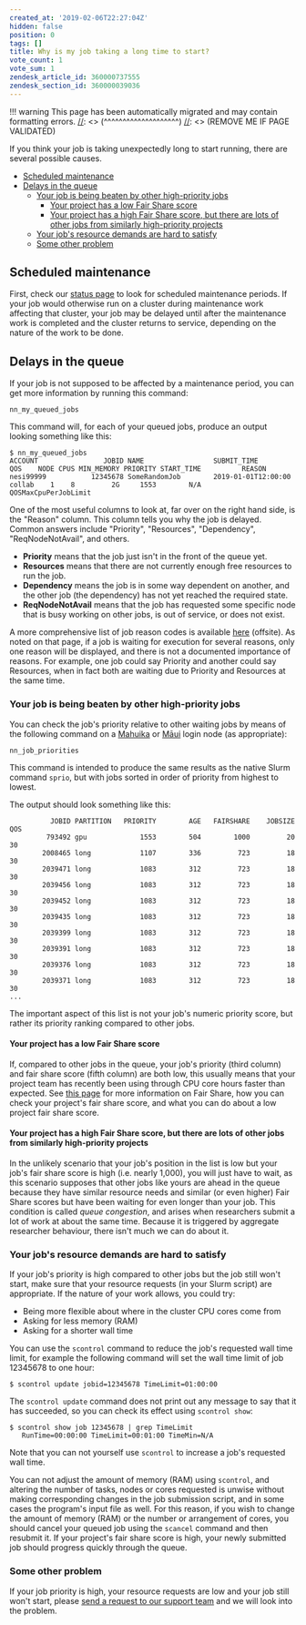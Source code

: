 ```yaml
---
created_at: '2019-02-06T22:27:04Z'
hidden: false
position: 0
tags: []
title: Why is my job taking a long time to start?
vote_count: 1
vote_sum: 1
zendesk_article_id: 360000737555
zendesk_section_id: 360000039036
---
```




[//]: <> (REMOVE ME IF PAGE VALIDATED)
[//]: <> (vvvvvvvvvvvvvvvvvvvv)
!!! warning
    This page has been automatically migrated and may contain formatting errors.
[//]: <> (^^^^^^^^^^^^^^^^^^^^)
[//]: <> (REMOVE ME IF PAGE VALIDATED)

If you think your job is taking unexpectedly long to start running,
there are several possible causes.

-   [Scheduled maintenance](#scheduled-maintenance)
-   [Delays in the queue](#delays-in-the-queue)
    -   [Your job is being beaten by other high-priority
        jobs](#other-high-priority-jobs)
        -   [Your project has a low Fair Share
            score](#low-fair-share-score)
        -   [Your project has a high Fair Share score, but there are
            lots of other jobs from similarly high-priority
            projects](#queue-congestion)
    -   [Your job's resource demands are hard to
        satisfy](#difficult-job)
    -   [Some other problem](#other-problem)

## Scheduled maintenance

First, check our [status page](https://status.nesi.org.nz/) to look for
scheduled maintenance periods. If your job would otherwise run on a
cluster during maintenance work affecting that cluster, your job may be
delayed until after the maintenance work is completed and the cluster
returns to service, depending on the nature of the work to be done.

## Delays in the queue

If your job is not supposed to be affected by a maintenance period, you
can get more information by running this command:

``` sl
nn_my_queued_jobs
```

This command will, for each of your queued jobs, produce an output
looking something like this:

``` sl
$ nn_my_queued_jobs 
ACCOUNT                JOBID NAME                 SUBMIT_TIME         QOS    NODE CPUS MIN_MEMORY PRIORITY START_TIME          REASON
nesi99999           12345678 SomeRandomJob        2019-01-01T12:00:00 collab    1    8         2G     1553        N/A          QOSMaxCpuPerJobLimit
```

One of the most useful columns to look at, far over on the right hand
side, is the "Reason" column. This column tells you why the job is
delayed. Common answers include "Priority", "Resources", "Dependency",
"ReqNodeNotAvail", and others.

-   **Priority** means that the job just isn't in the front of the queue
    yet.
-   **Resources** means that there are not currently enough free
    resources to run the job.
-   **Dependency** means the job is in some way dependent on another,
    and the other job (the dependency) has not yet reached the required
    state.
-   **ReqNodeNotAvail** means that the job has requested some specific
    node that is busy working on other jobs, is out of service, or does
    not exist.

A more comprehensive list of job reason codes is available
[here](https://slurm.schedmd.com/squeue.html#lbAF) (offsite). As noted
on that page, if a job is waiting for execution for several reasons,
only one reason will be displayed, and there is not a documented
importance of reasons. For example, one job could say Priority and
another could say Resources, when in fact both are waiting due to
Priority and Resources at the same time.

### Your job is being beaten by other high-priority jobs

You can check the job's priority relative to other waiting jobs by means
of the following command on a
[Mahuika](https://support.nesi.org.nz/hc/articles/360000163575-Mahuika)
or
[Māui](https://support.nesi.org.nz/hc/articles/360000163695-M%C4%81ui)
login node (as appropriate):

``` sl
nn_job_priorities
```

This command is intended to produce the same results as the native Slurm
command `sprio`, but with jobs sorted in order of priority from highest
to lowest.

The output should look something like this:

``` sl
          JOBID PARTITION   PRIORITY        AGE   FAIRSHARE    JOBSIZE        QOS
         793492 gpu             1553        504        1000         20         30
        2008465 long            1107        336         723         18         30
        2039471 long            1083        312         723         18         30
        2039456 long            1083        312         723         18         30
        2039452 long            1083        312         723         18         30
        2039435 long            1083        312         723         18         30
        2039399 long            1083        312         723         18         30
        2039391 long            1083        312         723         18         30
        2039376 long            1083        312         723         18         30
        2039371 long            1083        312         723         18         30
...
```

The important aspect of this list is not your job's numeric priority
score, but rather its priority ranking compared to other jobs.

#### Your project has a low Fair Share score

If, compared to other jobs in the queue, your job's priority (third
column) and fair share score (fifth column) are both low, this usually
means that your project team has recently been using through CPU core
hours faster than expected. See [this
page](https://support.nesi.org.nz/hc/articles/360000743536) for more
information on Fair Share, how you can check your project's fair share
score, and what you can do about a low project fair share score.

#### Your project has a high Fair Share score, but there are lots of other jobs from similarly high-priority projects

In the unlikely scenario that your job's position in the list is low but
your job's fair share score is high (i.e. nearly 1,000), you will just
have to wait, as this scenario supposes that other jobs like yours are
ahead in the queue because they have similar resource needs and similar
(or even higher) Fair Share scores but have been waiting for even longer
than your job. This condition is called *queue congestion*, and arises
when researchers submit a lot of work at about the same time. Because it
is triggered by aggregate researcher behaviour, there isn't much we can
do about it.

### Your job's resource demands are hard to satisfy

If your job's priority is high compared to other jobs but the job still
won't start, make sure that your resource requests (in your Slurm
script) are appropriate. If the nature of your work allows, you could
try:

-   Being more flexible about where in the cluster CPU cores come from
-   Asking for less memory (RAM)
-   Asking for a shorter wall time

You can use the `scontrol` command to reduce the job's requested wall
time limit, for example the following command will set the wall time
limit of job 12345678 to one hour:

``` sl
$ scontrol update jobid=12345678 TimeLimit=01:00:00
```

The `scontrol update` command does not print out any message to say that
it has succeeded, so you can check its effect using `scontrol show`:

``` sl
$ scontrol show job 12345678 | grep TimeLimit
   RunTime=00:00:00 TimeLimit=00:01:00 TimeMin=N/A
```

Note that you can not yourself use `scontrol` to increase a job's
requested wall time.

You can not adjust the amount of memory (RAM) using `scontrol`, and
altering the number of tasks, nodes or cores requested is unwise without
making corresponding changes in the job submission script, and in some
cases the program's input file as well. For this reason, if you wish to
change the amount of memory (RAM) or the number or arrangement of cores,
you should cancel your queued job using the `scancel` command and then
resubmit it. If your project's fair share score is high, your newly
submitted job should progress quickly through the queue.

### Some other problem

If your job priority is high, your resource requests are low and your
job still won't start, please [send a request to our support
team](https://support.nesi.org.nz/hc/requests/new) and we will look into
the problem.